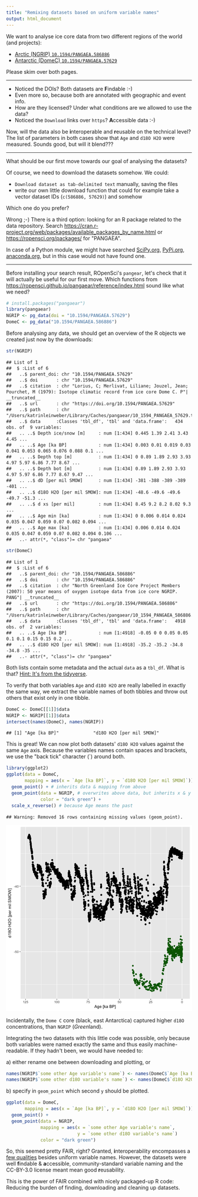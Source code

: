 ```yaml
---
title: "Remixing datasets based on uniform variable names"
output: html_document
---
```




We want to analyse ice core data from two different regions of the world (and projects):

- [Arctic (NGRIP) `10.1594/PANGAEA.586886`](https://doi.pangaea.de/10.1594/PANGAEA.586886)
- [Antarctic (DomeC) `10.1594/PANGAEA.57629`](https://doi.pangaea.de/10.1594/PANGAEA.57629)

Please skim over both pages.

---

- Noticed the DOIs? Both datasets are **F**indable :-)
- Even more so, because both are annotated with geographic and event info.
- How are they licensed? Under what conditions are we allowed to use the data?
- Noticed the `Download` links over `https`? **A**ccessible data :-)


Now, will the data also be **i**nteroperable and **r**eusable on the technical level? The list of parameters in both cases show that `Age` and `d18O H2O` were measured. Sounds good, but will it blend???

---

What should be our first move towards our goal of analysing the datasets?

Of course, we need to download the datasets somehow. We could:

- `Download dataset as tab-delimited text` manually, saving the files
- write our own little download function that could for example take a vector dataset IDs (`c(586886, 57629)`) and somehow

Which one do you prefer?

Wrong ;-) There is a third option: looking for an R package related to the data repository. Search https://cran.r-project.org/web/packages/available_packages_by_name.html or https://ropensci.org/packages/ for "PANGAEA".

In case of a Python module, we might have searched [SciPy.org](https://www.scipy.org/), [PyPi.org](https://pypi.python.org/pypi), [anaconda.org](https://anaconda.org/), but in this case would not have found one.

---

Before installing your search result, ROpenSci's `pangear`, let's check that it will actually be useful for our first move. Which functions from https://ropensci.github.io/pangaear/reference/index.html sound like what we need?



```r
# install.packages("pangaear")
library(pangaear)
NGRIP <- pg_data(doi = "10.1594/PANGAEA.57629")
DomeC <- pg_data("10.1594/PANGAEA.586886")
```

Before analysing any data, we should get an overview of the R objects we created just now by the downloads:


```r
str(NGRIP)
```

```
## List of 1
##  $ :List of 6
##   ..$ parent_doi: chr "10.1594/PANGAEA.57629"
##   ..$ doi       : chr "10.1594/PANGAEA.57629"
##   ..$ citation  : chr "Lorius, C; Merlivat, Liliane; Jouzel, Jean; Pourchet, M (1979): Isotope climatic record from ice core Dome C. P"| __truncated__
##   ..$ url       : chr "https://doi.org/10.1594/PANGAEA.57629"
##   ..$ path      : chr "/Users/katrinleinweber/Library/Caches/pangaear/10_1594_PANGAEA_57629.txt"
##   ..$ data      :Classes 'tbl_df', 'tbl' and 'data.frame':	434 obs. of  9 variables:
##   .. ..$ Depth ice/snow [m]     : num [1:434] 0.445 1.39 2.41 3.43 4.45 ...
##   .. ..$ Age [ka BP]            : num [1:434] 0.003 0.01 0.019 0.03 0.041 0.053 0.065 0.076 0.088 0.1 ...
##   .. ..$ Depth top [m]          : num [1:434] 0 0.89 1.89 2.93 3.93 4.97 5.97 6.86 7.77 8.67 ...
##   .. ..$ Depth bot [m]          : num [1:434] 0.89 1.89 2.93 3.93 4.97 5.97 6.86 7.77 8.67 9.47 ...
##   .. ..$ dD [per mil SMOW]      : num [1:434] -381 -388 -389 -389 -401 ...
##   .. ..$ d18O H2O [per mil SMOW]: num [1:434] -48.6 -49.6 -49.6 -49.7 -51.3 ...
##   .. ..$ d xs [per mil]         : num [1:434] 8.45 9.2 8.2 8.02 9.3 ...
##   .. ..$ Age min [ka]           : num [1:434] 0 0.006 0.014 0.024 0.035 0.047 0.059 0.07 0.082 0.094 ...
##   .. ..$ Age max [ka]           : num [1:434] 0.006 0.014 0.024 0.035 0.047 0.059 0.07 0.082 0.094 0.106 ...
##   ..- attr(*, "class")= chr "pangaea"
```


```r
str(DomeC)
```

```
## List of 1
##  $ :List of 6
##   ..$ parent_doi: chr "10.1594/PANGAEA.586886"
##   ..$ doi       : chr "10.1594/PANGAEA.586886"
##   ..$ citation  : chr "North Greenland Ice Core Project Members (2007): 50 year means of oxygen isotope data from ice core NGRIP. PANG"| __truncated__
##   ..$ url       : chr "https://doi.org/10.1594/PANGAEA.586886"
##   ..$ path      : chr "/Users/katrinleinweber/Library/Caches/pangaear/10_1594_PANGAEA_586886.txt"
##   ..$ data      :Classes 'tbl_df', 'tbl' and 'data.frame':	4918 obs. of  2 variables:
##   .. ..$ Age [ka BP]            : num [1:4918] -0.05 0 0 0.05 0.05 0.1 0.1 0.15 0.15 0.2 ...
##   .. ..$ d18O H2O [per mil SMOW]: num [1:4918] -35.2 -35.2 -34.8 -34.8 -35 ...
##   ..- attr(*, "class")= chr "pangaea"
```

Both lists contain some metadata and the actual `data` as a `tbl_df`. What is that? [Hint: It's from the tidyverse](https://tibble.tidyverse.org/).

To verify that both variables `Age` and `d18O H2O` are really labelled in exactly the same way, we extract the variable names of both tibbles and throw out others that exist only in one tibble.



```r
DomeC <- DomeC[[1]]$data
NGRIP <- NGRIP[[1]]$data
intersect(names(DomeC), names(NGRIP))
```

```
## [1] "Age [ka BP]"             "d18O H2O [per mil SMOW]"
```

This is great! We can now plot both datasets' `d18O H2O` values against the same `Age` axis. Because the variables names contain spaces and brackets, we use the "back tick" character (\`) around both.


```r
library(ggplot2)
ggplot(data = DomeC,
       mapping = aes(x = `Age [ka BP]`, y = `d18O H2O [per mil SMOW]`)) +
  geom_point() + # inherits data & mapping from above
  geom_point(data = NGRIP, # overwrites above data, but inherits x & y
             color = "dark green") +
  scale_x_reverse() # because Age means the past
```

```
## Warning: Removed 16 rows containing missing values (geom_point).
```

![plot of chunk plot](../fig/01-plot-1.png)

Incidentally, the `Dome C` core (black, east Antarctica) captured higher `d18O` concentrations, than `NGRIP` (*Green*land).

Integrating the two datasets with this little code was possible, only because both variables were named exactly the same and thus easily machine-readable. If they hadn't been, we would have needed to:

a) either rename one between downloading and plotting, or


```r
names(NGRIP$`some other Age variable's name`) <- names(DomeC$`Age [ka BP]`)
names(NGRIP$`some other d18O variable's name`) <- names(DomeC$`d18O H2O [per mil SMOW]`)
```

b) specify in `geom_point` which second `y` should be plotted.


```r
ggplot(data = DomeC,
       mapping = aes(x = `Age [ka BP]`, y = `d18O H2O [per mil SMOW]`)) +
  geom_point() +
  geom_point(data = NGRIP,
             mapping = aes(x = `some other Age variable's name`,
                           y = `some other d18O variable's name`)
             color = "dark green")
```

So, this seemed pretty FAIR, right? Granted, **i**nteroperability encompasses a [few qualities](https://blogs.tib.eu/wp/tib/2017/09/12/the-fair-data-principles-for-research-data/#i) besides uniform variable names. However, the datasets were well **f**indable & **a**ccessible, community-standard variable naming and the CC-BY-3.0 license meant mean good **r**eusability.

This is the power of FAIR combined with nicely packaged-up R code: Reducing the burden of finding, downloading and cleaning up datasets.
